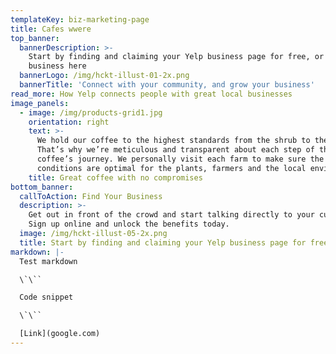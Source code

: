 ```yaml
---
templateKey: biz-marketing-page
title: Cafes wwere
top_banner:
  bannerDescription: >-
    Start by finding and claiming your Yelp business page for free, or add your
    business here
  bannerLogo: /img/hckt-illust-01-2x.png
  bannerTitle: 'Connect with your community, and grow your business'
read_more: How Yelp connects people with great local businesses
image_panels:
  - image: /img/products-grid1.jpg
    orientation: right
    text: >-
      We hold our coffee to the highest standards from the shrub to the cup.
      That’s why we’re meticulous and transparent about each step of the
      coffee’s journey. We personally visit each farm to make sure the
      conditions are optimal for the plants, farmers and the local environment.
    title: Great coffee with no compromises
bottom_banner:
  callToAction: Find Your Business
  description: >-
    Get out in front of the crowd and start talking directly to your customers.
    Sign up online and unlock the benefits today.
  image: /img/hckt-illust-05-2x.png
  title: Start by finding and claiming your Yelp business page for free
markdown: |-
  Test markdown

  \`\``

  Code snippet

  \`\``

  [Link](google.com)
---
```


